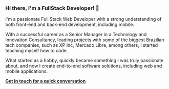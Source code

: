 ### Hi there, I'm a FullStack Developer! 👋

I'm a passionate Full Stack Web Developer with a strong understanding of both front-end and back-end development, including mobile.

With a successful career as a Senior Manager in a Technology and Innovation Consultancy, leading projects with some of the biggest Brazilian tech companies, such as XP Inc, Mercado Libre, among others, I started teaching myself how to code.

What started as a hobby, quickly became something I was truly passionate about, and now I create end-to-end software solutions, including web and mobile applications.

[**Get in touch for a quick conversation**](https://api.whatsapp.com/send?phone=5511992861954&text=Hi%21%20I%20was%20checking%20out%20your%20CV%20)

<!--
**RRFayad/RRFayad** is a ✨ _special_ ✨ repository because its `README.md` (this file) appears on your GitHub profile.

Here are some ideas to get you started:

- 🔭 I’m currently working on ...
- 🌱 I’m currently learning ...
- 👯 I’m looking to collaborate on ...
- 🤔 I’m looking for help with ...
- 💬 Ask me about ...
- 📫 How to reach me: ...
- 😄 Pronouns: ...
- ⚡ Fun fact: ...
-->

